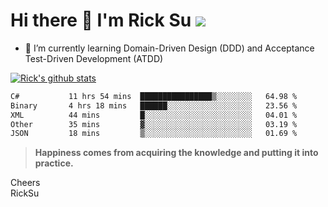# Hi there 👋 I'm Rick Su ![](https://komarev.com/ghpvc/?username=ricksu978)
<!--
**ricksu978/ricksu978** is a ✨ _special_ ✨ repository because its `README.md` (this file) appears on your GitHub profile.

Here are some ideas to get you started:

- 🔭 I’m currently working on ...
-->
- 🌱 I’m currently learning Domain-Driven Design (DDD) and Acceptance Test-Driven Development (ATDD)
<!--
- 👯 I’m looking to collaborate on ...
- 🤔 I’m looking for help with ...
- 💬 Ask me about ...
- 📫 How to reach me: ...
- 😄 Pronouns: ...
- ⚡ Fun fact: ...
-->
[![Rick's github stats](https://github-readme-stats.vercel.app/api?username=ricksu978&theme=dark)](https://github.com/ricksu978/ricksu978)

<!--START_SECTION:waka-->

```txt
C#           11 hrs 54 mins  ████████████████▒░░░░░░░░   64.98 %
Binary       4 hrs 18 mins   ██████░░░░░░░░░░░░░░░░░░░   23.56 %
XML          44 mins         █░░░░░░░░░░░░░░░░░░░░░░░░   04.01 %
Other        35 mins         ▓░░░░░░░░░░░░░░░░░░░░░░░░   03.19 %
JSON         18 mins         ▒░░░░░░░░░░░░░░░░░░░░░░░░   01.69 %
```

<!--END_SECTION:waka-->

> **Happiness comes from acquiring the knowledge and putting it into practice.**

Cheers  
RickSu 
